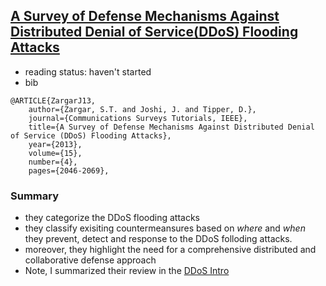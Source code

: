 [A Survey of Defense Mechanisms Against Distributed Denial of Service(DDoS) Flooding Attacks](http://ieeexplore.ieee.org/xpl/articleDetails.jsp?arnumber=6489876)
---

- reading status: haven't started
- bib
```
@ARTICLE{ZargarJ13, 
    author={Zargar, S.T. and Joshi, J. and Tipper, D.}, 
    journal={Communications Surveys Tutorials, IEEE}, 
    title={A Survey of Defense Mechanisms Against Distributed Denial of Service (DDoS) Flooding Attacks}, 
    year={2013}, 
    volume={15}, 
    number={4}, 
    pages={2046-2069},
```

### Summary
- they categorize the DDoS flooding attacks 
- they classify exisiting countermeansures based on *where* and *when* they prevent, detect and response to the DDoS folloding attacks.
- moreover, they highlight the need for a comprehensive distributed and collaborative defense approach
- Note, I summarized their review in the [DDoS Intro](https://github.com/hxwang/Security-Summary/tree/master/DDoS)
